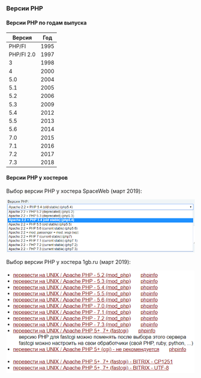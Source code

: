 ### Версии PHP

#### Версии PHP по годам выпуска

Версия | Год
-------|----
PHP/FI | 1995
PHP/FI 2.0 | 1997
3 | 1998
4 | 2000
5.0 | 2004
5.1 | 2005
5.2 | 2006
5.3 | 2009
5.4 | 2012
5.5 | 2013
5.6 | 2014
7.0 | 2015
7.1 | 2016
7.2 | 2017
7.3 | 2018   

#### Версии PHP у хостеров

Выбор версии PHP у хостера SpaceWeb (март 2019):

![sweb](img/sweb.png)

Выбор версии PHP у хостера 1gb.ru (март 2019):

![1gb](img/1gb.png)
